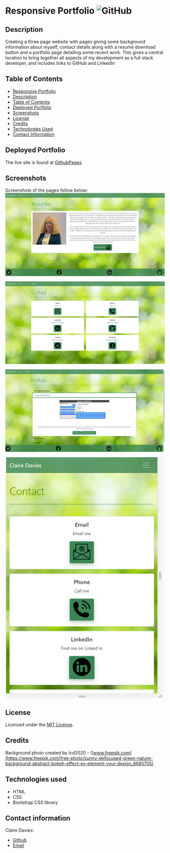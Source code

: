 # Responsive Portfolio ![GitHub](https://img.shields.io/github/license/ClaireMDavies/portfolio?style=for-the-badge)

## Description
Creating a three page website with pages giving some background information about myself, contact details along with a resume download button and a portfolio page detailing some recent work.  This gives a central location to bring together all aspects of my development as a full stack developer, and includes links to GitHub and LinkedIn


## Table of Contents
  - [Responsive Portfolio](#responsive-portfolio)
  - [Description](##description)
  - [Table of Contents](##table-of-contents)
  - [Deployed Portfolio](##deployed-portfolio)
  - [Screenshots](##screenshots)
  - [License](##license)
  - [Credits](##credits)
  - [Technologies Used](##technologies-used)
  - [Contact Information](##contact-information)



## Deployed Portfolio 

The live site is found at [GithubPages](https://clairemdavies.github.io/portfolio/) 

## Screenshots

Screenshots of the pages follow below: 
![aboutMe](assets/index-page.png)

![contact](assets/contact-page.png ) 

![portfolio](assets/portfolio-page.png) 

![responsive](assets/responsive.png)

  
## License 
Licensed under the [MIT License](LICENSE).

## Credits
Background photo created by lcd2020 - ![www.freepik.com](https://www.freepik.com/free-photo/sunny-defocused-green-nature-background-abstract-bokeh-effect-es-element-your-design_8685705)

## Technologies used 
- HTML
- CSS
- Bootstrap CSS library

## Contact information
Claire Davies:  

- [Github](https://github.com/ClaireMDavies) 
- [Email](mailto:claire.davies@junitech.com)